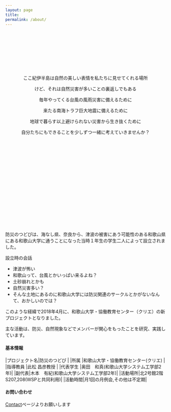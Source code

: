 ```yaml
---
layout: page
title: 
permalink: /about/
---
```


<div style="margin-bottom:150px"></div>

<div style="text-align: center;">
ここ紀伊半島は自然の美しい表情を私たちに見せてくれる場所

けど、それは自然災害が多いことの裏返しでもある

毎年やってくる台風の風雨災害に備えるために

来たる南海トラフ巨大地震に備えるために

地球で暮らす以上避けられない災害から生き抜くために

自分たちにもできることを少しずつ一緒に考えていきませんか？
</div>

<div style="margin-bottom:300px"></div>

防災のつどぴは、海なし県、奈良から、津波の被害にあう可能性のある和歌山県にある和歌山大学に通うことになった当時１年生の学生二人によって設立されました。

設立時の会話

- 津波が怖い
- 和歌山って、台風とかいっぱい来るよね？
- 土砂崩れとかも
- 自然災害多い？
- そんな土地にあるのに和歌山大学には防災関連のサークルとかがないなんて、おかしいのでは？

このような経緯で2018年4月に、和歌山大学・協働教育センター（クリエ）の新プロジェクトとなりました。

主な活動は、防災、自然現象などでメンバーが関心をもったことを研究、実践しています。

#### 基本情報


|プロジェクト名|防災のつどぴ                         |
|所属         |和歌山大学・協働教育センター(クリエ)   |
|指導教員      |此松 昌彦教授                        |
|代表学生      |奥田　和真(和歌山大学システム工学部2年)|
|副代表|木本　有紀(和歌山大学システム工学部2年)|
|活動場所|北2号館2階 S207,208(WSPと共同利用)|
|活動時間|月1回の月例会,その他は不定期|


#### お問い合わせ

[Contact](https://tsudopi.github.io/contact)ページよりお願いします